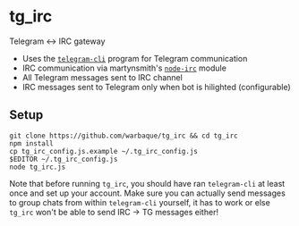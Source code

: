 tg_irc
======

Telegram <-> IRC gateway

* Uses the [`telegram-cli`](https://github.com/vysheng/tg) program for Telegram communication
* IRC communication via martynsmith's [`node-irc`](https://github.com/martynsmith/node-irc) module
* All Telegram messages sent to IRC channel
* IRC messages sent to Telegram only when bot is hilighted (configurable)

Setup
-----

    git clone https://github.com/warbaque/tg_irc && cd tg_irc
    npm install
    cp tg_irc_config.js.example ~/.tg_irc_config.js
    $EDITOR ~/.tg_irc_config.js
    node tg_irc.js

Note that before running `tg_irc`, you should have ran
`telegram-cli` at least once and set up your account. Make
sure you can actually send messages to group chats from within
`telegram-cli` yourself, it has to work or else `tg_irc` won't
be able to send IRC -> TG messages either!
